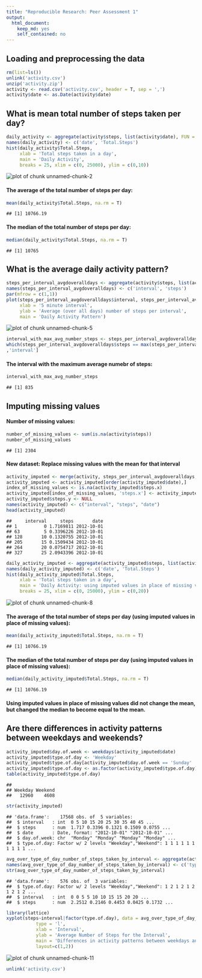 ```yaml
---
title: "Reproducible Research: Peer Assessment 1"
output: 
  html_document:
    keep_md: yes
    self_contained: no
---
```


## Loading and preprocessing the data

```r
rm(list=ls())
unlink('activity.csv')
unzip('activity.zip')
activity <- read.csv('activity.csv', header = T, sep = ',')
activity$date <- as.Date(activity$date)
```

## What is mean total number of steps taken per day?

```r
daily_activity <- aggregate(activity$steps, list(activity$date), FUN = sum)
names(daily_activity) <- c('date', 'Total.Steps')
hist(daily_activity$Total.Steps, 
     xlab = 'Total steps taken in a day', 
     main = 'Daily Activity', 
     breaks = 25, xlim = c(0, 25000), ylim = c(0,10))
```

![plot of chunk unnamed-chunk-2](figure/unnamed-chunk-2-1.png) 

#### The average of the total number of steps per day:

```r
mean(daily_activity$Total.Steps, na.rm = T)
```

```
## [1] 10766.19
```

#### The median of the total number of steps per day:

```r
median(daily_activity$Total.Steps, na.rm = T)
```

```
## [1] 10765
```

## What is the average daily activity pattern?

```r
steps_per_interval_avgdoveralldays <- aggregate(activity$steps, list(activity$interval), FUN = mean, na.rm = T)
names(steps_per_interval_avgdoveralldays) <- c('interval', 'steps')
par(mfrow = c(1,1))
plot(steps_per_interval_avgdoveralldays$interval, steps_per_interval_avgdoveralldays$steps, type = 'l', 
     xlab = '5 minute interval', 
     ylab = 'Average (over all days) number of steps per interval', 
     main = 'Daily Activity Pattern')
```

![plot of chunk unnamed-chunk-5](figure/unnamed-chunk-5-1.png) 

```r
interval_with_max_avg_number_steps <- steps_per_interval_avgdoveralldays[
which(steps_per_interval_avgdoveralldays$steps == max(steps_per_interval_avgdoveralldays$steps, na.rm = T))
,'interval']
```
#### The interval with the maximum average numebr of steps:

```r
interval_with_max_avg_number_steps
```

```
## [1] 835
```

## Imputing missing values
#### Number of missing values:

```r
number_of_missing_values <- sum(is.na(activity$steps))
number_of_missing_values
```

```
## [1] 2304
```

#### New dataset: Replace missing values with the mean for that interval 

```r
activity_imputed <- merge(activity, steps_per_interval_avgdoveralldays, by.x = 'interval', by.y = 'interval')
activity_imputed <- activity_imputed[order(activity_imputed$date),]
index_of_missing_values <- is.na(activity_imputed$steps.x)
activity_imputed[index_of_missing_values, 'steps.x'] <- activity_imputed[index_of_missing_values, 'steps.y']
activity_imputed$steps.y <- NULL
names(activity_imputed) <- c("interval", "steps", "date")
head(activity_imputed)
```

```
##     interval     steps       date
## 1          0 1.7169811 2012-10-01
## 63         5 0.3396226 2012-10-01
## 128       10 0.1320755 2012-10-01
## 205       15 0.1509434 2012-10-01
## 264       20 0.0754717 2012-10-01
## 327       25 2.0943396 2012-10-01
```

```r
daily_activity_imputed <- aggregate(activity_imputed$steps, list(activity_imputed$date), FUN = sum)
names(daily_activity_imputed) <- c('date', 'Total.Steps')
hist(daily_activity_imputed$Total.Steps, 
     xlab = 'Total steps taken in a day', 
     main = 'Daily Activity: using imputed values in place of missing values', 
     breaks = 25, xlim = c(0, 25000), ylim = c(0,20))
```

![plot of chunk unnamed-chunk-8](figure/unnamed-chunk-8-1.png) 


#### The average of the total number of steps per day (using imputed values in place of missing values):

```r
mean(daily_activity_imputed$Total.Steps, na.rm = T)
```

```
## [1] 10766.19
```

#### The median of the total number of steps per day (using imputed values in place of missing values):

```r
median(daily_activity_imputed$Total.Steps, na.rm = T)
```

```
## [1] 10766.19
```
#### Using imputed values in place of missing values did not change the mean, but changed the median to become equal to the mean.

## Are there differences in activity patterns between weekdays and weekends?

```r
activity_imputed$day.of.week <- weekdays(activity_imputed$date)
activity_imputed$type.of.day <- 'Weekday'
activity_imputed$type.of.day[activity_imputed$day.of.week == 'Sunday' | activity_imputed$day.of.week == 'Saturday'] <- 'Weekend'
activity_imputed$type.of.day <- as.factor(activity_imputed$type.of.day)
table(activity_imputed$type.of.day)
```

```
## 
## Weekday Weekend 
##   12960    4608
```

```r
str(activity_imputed)
```

```
## 'data.frame':	17568 obs. of  5 variables:
##  $ interval   : int  0 5 10 15 20 25 30 35 40 45 ...
##  $ steps      : num  1.717 0.3396 0.1321 0.1509 0.0755 ...
##  $ date       : Date, format: "2012-10-01" "2012-10-01" ...
##  $ day.of.week: chr  "Monday" "Monday" "Monday" "Monday" ...
##  $ type.of.day: Factor w/ 2 levels "Weekday","Weekend": 1 1 1 1 1 1 1 1 1 1 ...
```

```r
avg_over_type_of_day_number_of_steps_taken_by_interval <- aggregate(activity_imputed$steps, list(activity_imputed$type.of.day, activity_imputed$interval), FUN = mean)
names(avg_over_type_of_day_number_of_steps_taken_by_interval) <- c('type.of.day', 'interval', 'steps')
str(avg_over_type_of_day_number_of_steps_taken_by_interval)
```

```
## 'data.frame':	576 obs. of  3 variables:
##  $ type.of.day: Factor w/ 2 levels "Weekday","Weekend": 1 2 1 2 1 2 1 2 1 2 ...
##  $ interval   : int  0 0 5 5 10 10 15 15 20 20 ...
##  $ steps      : num  2.2512 0.2146 0.4453 0.0425 0.1732 ...
```

```r
library(lattice)
xyplot(steps~interval|factor(type.of.day), data = avg_over_type_of_day_number_of_steps_taken_by_interval,
           type = 'l',
           xlab = 'Interval',
           ylab = 'Average Number of Steps for the Interval',
           main = 'Differences in activity patterns between weekdays and weekends',
           layout=c(1,2))
```

![plot of chunk unnamed-chunk-11](figure/unnamed-chunk-11-1.png) 

```r
unlink('activity.csv')
```
